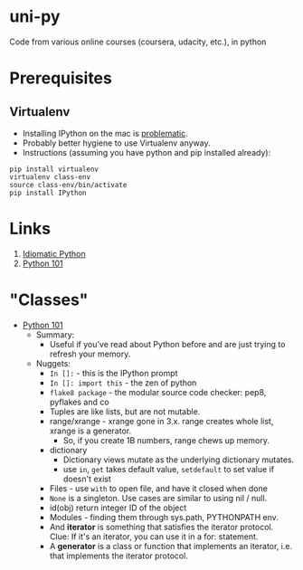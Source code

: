 # uni-py
Code from various online courses (coursera, udacity, etc.), in python

# Prerequisites

## Virtualenv
- Installing IPython on the mac is [problematic](http://stackoverflow.com/questions/33004708/osx-el-capitan-sudo-pip-install-oserror-errno-1-operation-not-permitted).
- Probably better hygiene to use Virtualenv anyway.
- Instructions (assuming you have python and pip installed already):
```
pip install virtualenv
virtualenv class-env
source class-env/bin/activate
pip install IPython
```

# Links
1. [Idiomatic Python](http://python.net/~goodger/projects/pycon/2007/idiomatic/handout.html)
2. [Python 101](http://www.davekuhlman.org/python_101.html)

# "Classes"
- [Python 101](http://www.davekuhlman.org/python_101.html)
  - Summary:
    - Useful if you've read about Python before and are just trying to refresh your memory.
  - Nuggets:
    - `In []:` - this is the IPython prompt
    - `In []: import this` - the zen of python
    - `flake8 package` - the modular source code checker: pep8, pyflakes and co
    - Tuples are like lists, but are not mutable.
    - range/xrange - xrange gone in 3.x. range creates whole list, xrange is a generator.
      - So, if you create 1B numbers, range chews up memory.
    - dictionary
      - Dictionary views mutate as the underlying dictionary mutates.
      - use `in`, `get` takes default value, `setdefault` to set value if doesn't exist
    - Files - use `with` to open file, and have it closed when done
    - `None` is a singleton. Use cases are similar to using nil / null.
    - id(obj) return integer ID of the object
    - Modules - finding them through sys.path, PYTHONPATH env.
    - And __iterator__ is something that satisfies the iterator protocol. Clue: If it's an iterator, you can use it in a for: statement.
    - A __generator__ is a class or function that implements an iterator, i.e. that implements the iterator protocol.
